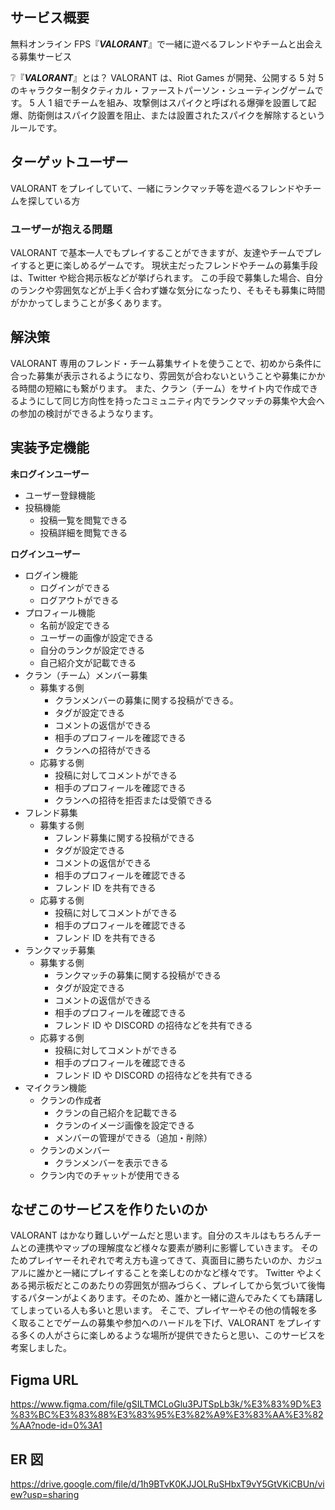 ## サービス概要

無料オンライン FPS『**_VALORANT_**』で一緒に遊べるフレンドやチームと出会える募集サービス

❔『**_VALORANT_**』とは？
VALORANT は、Riot Games が開発、公開する 5 対 5 のキャラクター制タクティカル・ファーストパーソン・シューティングゲームです。
5 人 1 組でチームを組み、攻撃側はスパイクと呼ばれる爆弾を設置して起爆、防衛側はスパイク設置を阻止、または設置されたスパイクを解除するというルールです。

## ターゲットユーザー

VALORANT をプレイしていて、一緒にランクマッチ等を遊べるフレンドやチームを探している方

### ユーザーが抱える問題

VALORANT で基本一人でもプレイすることができますが、友達やチームでプレイすると更に楽しめるゲームです。
現状主だったフレンドやチームの募集手段は、Twitter や総合掲示板などが挙げられます。
この手段で募集した場合、自分のランクや雰囲気などが上手く合わず嫌な気分になったり、そもそも募集に時間がかかってしまうことが多くあります。

## 解決策

VALORANT 専用のフレンド・チーム募集サイトを使うことで、初めから条件に合った募集が表示されるようになり、雰囲気が合わないということや募集にかかる時間の短縮にも繋がります。
また、クラン（チーム）をサイト内で作成できるようにして同じ方向性を持ったコミュニティ内でランクマッチの募集や大会への参加の検討ができるようなります。

## 実装予定機能

**未ログインユーザー**

- ユーザー登録機能
- 投稿機能
  - 投稿一覧を閲覧できる
  - 投稿詳細を閲覧できる

**ログインユーザー**

- ログイン機能
  - ログインができる
  - ログアウトができる
- プロフィール機能
  - 名前が設定できる
  - ユーザーの画像が設定できる
  - 自分のランクが設定できる
  - 自己紹介文が記載できる
- クラン（チーム）メンバー募集
  - 募集する側
    - クランメンバーの募集に関する投稿ができる。
    - タグが設定できる
    - コメントの返信ができる
    - 相手のプロフィールを確認できる
    - クランへの招待ができる
  - 応募する側
    - 投稿に対してコメントができる
    - 相手のプロフィールを確認できる
    - クランへの招待を拒否または受領できる
- フレンド募集
  - 募集する側
    - フレンド募集に関する投稿ができる
    - タグが設定できる
    - コメントの返信ができる
    - 相手のプロフィールを確認できる
    - フレンド ID を共有できる
  - 応募する側
    - 投稿に対してコメントができる
    - 相手のプロフィールを確認できる
    - フレンド ID を共有できる
- ランクマッチ募集
  - 募集する側
    - ランクマッチの募集に関する投稿ができる
    - タグが設定できる
    - コメントの返信ができる
    - 相手のプロフィールを確認できる
    - フレンド ID や DISCORD の招待などを共有できる
  - 応募する側
    - 投稿に対してコメントができる
    - 相手のプロフィールを確認できる
    - フレンド ID や DISCORD の招待などを共有できる
- マイクラン機能
  - クランの作成者
    - クランの自己紹介を記載できる
    - クランのイメージ画像を設定できる
    - メンバーの管理ができる（追加・削除）
  - クランのメンバー
    - クランメンバーを表示できる
  - クラン内でのチャットが使用できる

## なぜこのサービスを作りたいのか

VALORANT はかなり難しいゲームだと思います。自分のスキルはもちろんチームとの連携やマップの理解度など様々な要素が勝利に影響していきます。
そのためプレイヤーそれぞれで考え方も違ってきて、真面目に勝ちたいのか、カジュアルに誰かと一緒にプレイすることを楽しむのかなど様々です。
Twitter やよくある掲示板だとこのあたりの雰囲気が掴みづらく、プレイしてから気づいて後悔するパターンがよくあります。そのため、誰かと一緒に遊んでみたくても躊躇してしまっている人も多いと思います。
そこで、プレイヤーやその他の情報を多く取ることでゲームの募集や参加へのハードルを下げ、VALORANT をプレイする多くの人がさらに楽しめるような場所が提供できたらと思い、このサービスを考案しました。

## Figma URL

https://www.figma.com/file/gSILTMCLoGlu3PJTSpLb3k/%E3%83%9D%E3%83%BC%E3%83%88%E3%83%95%E3%82%A9%E3%83%AA%E3%82%AA?node-id=0%3A1

## ER 図

https://drive.google.com/file/d/1h9BTvK0KJJOLRuSHbxT9vY5GtVKiCBUn/view?usp=sharing
